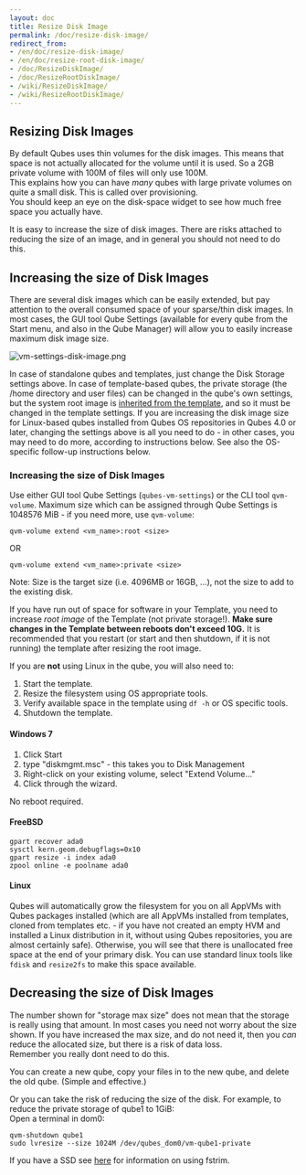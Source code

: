 ```yaml
---
layout: doc
title: Resize Disk Image
permalink: /doc/resize-disk-image/
redirect_from:
- /en/doc/resize-disk-image/
- /en/doc/resize-root-disk-image/
- /doc/ResizeDiskImage/
- /doc/ResizeRootDiskImage/
- /wiki/ResizeDiskImage/
- /wiki/ResizeRootDiskImage/
---
```


Resizing Disk Images
-----------------

By default Qubes uses thin volumes for the disk images.
This means that space is not actually allocated for the volume until it is used.
So a 2GB private volume with 100M of files will only use 100M.  
This explains how you can have *many* qubes with large private volumes on quite a small disk.
This is called over provisioning.  
You should keep an eye on the disk-space widget to see how much free space you actually have.

It is easy to increase the size of disk images.
There are risks attached to reducing the size of an image, and in general you should not need to do this.

Increasing the size of Disk Images
----------------------------------

There are several disk images which can be easily extended, but pay attention to the overall consumed space of your sparse/thin disk images.
In most cases, the GUI tool Qube Settings (available for every qube from the Start menu, and also in the Qube Manager) will allow you to easily increase maximum disk image size.

![vm-settings-disk-image.png](/attachment/wiki/DiskSize/vm-settings-disk-image.png)

In case of standalone qubes and templates, just change the Disk Storage settings above.
In case of template-based qubes, the private storage (the /home directory and user files) can be changed in the qube's own settings, but the system root image is [inherited from the template](/getting-started/), and so it must be changed in the template settings. 
If you are increasing the disk image size for Linux-based qubes installed from Qubes OS repositories in Qubes 4.0 or later, changing the settings above is all you need to do - in other cases, you may need to do more, according to instructions below.
See also the OS-specific follow-up instructions below.

### Increasing the size of Disk Images

Use either GUI tool Qube Settings (`qubes-vm-settings`) or the CLI tool `qvm-volume`.
Maximum size which can be assigned through Qube Settings is 1048576 MiB - if you need more, use `qvm-volume`:

~~~
qvm-volume extend <vm_name>:root <size>
~~~
OR
~~~
qvm-volume extend <vm_name>:private <size>
~~~

Note: Size is the target size (i.e. 4096MB or 16GB, ...), not the size to add to the existing disk.

If you have run out of space for software in your Template, you need to increase *root image* of the Template (not private storage!). 
**Make sure changes in the Template between reboots don't exceed 10G.**
It is recommended that you restart (or start and then shutdown, if it is not running) the template after resizing the root image.

If you are **not** using Linux in the qube, you will also need to:

1.  Start the template.
2.  Resize the filesystem using OS appropriate tools.
3.  Verify available space in the template using `df -h` or OS specific tools.
4.  Shutdown the template.

#### Windows 7 ####

1.  Click Start
2.  type "diskmgmt.msc" - this takes you to Disk Management
3.  Right-click on your existing volume, select "Extend Volume..."
4.  Click through the wizard.

No reboot required.

#### FreeBSD

~~~
gpart recover ada0
sysctl kern.geom.debugflags=0x10
gpart resize -i index ada0
zpool online -e poolname ada0
~~~

#### Linux

Qubes will automatically grow the filesystem for you on all AppVMs with Qubes packages installed (which are all AppVMs installed from templates, cloned from templates etc. - if you have not created an empty HVM and installed a Linux distribution in it, without using Qubes repositories, you are almost certainly safe).
Otherwise, you will see that there is unallocated free space at the end of your primary disk.
You can use standard linux tools like `fdisk` and `resize2fs` to make this space available.

Decreasing the size of Disk Images
----------------------------------

The number shown for "storage max size" does not mean that the storage is really using that amount. In most cases you need not worry about the size shown.
If you have increased the max size, and do not need it, then you *can*  reduce the allocated size, but there is a risk of data loss.  
Remember you really dont need to do this.

You can create a new qube, copy your files in to the new qube, and delete the old qube. (Simple and effective.)


Or you can take the risk of reducing the size of the disk.
For example, to reduce the private storage of qube1 to 1GiB:  
Open a terminal in dom0:
```
qvm-shutdown qube1
sudo lvresize --size 1024M /dev/qubes_dom0/vm-qube1-private
```

If you have a SSD see [here][fstrim] for information on using fstrim.

[fstrim]: /doc/disk-trim





